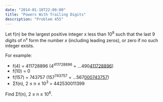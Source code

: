 ```yaml
---
date: "2014-01-18T22:00:00"
title: "Powers With Trailing Digits"
description: "Problem 455"
---
```


<p>Let f(n) be the largest positive integer x less than 10<sup>9</sup> such that the last 9 digits of n<sup>x</sup> form the number <i>x</i> (including leading zeros), or zero if no such integer exists.</p>
<p>For example:</p>
<ul><li>f(4) = 411728896 (4<sup>411728896</sup> = ...490<u>411728896</u>) </li>
<li>f(10) = 0</li>
<li>f(157) = 743757 (157<sup>743757</sup> = ...567<u>000743757</u>)</li>
<li>Σf(n), 2 ≤ n ≤ 10<sup>3</sup> = 442530011399</li>
</ul><p>Find Σf(n), 2 ≤ n ≤ 10<sup>6</sup>.</p>

